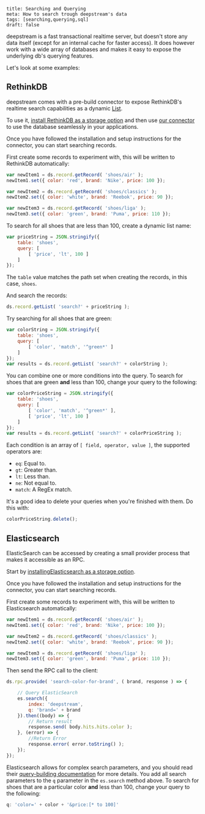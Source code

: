 ```
title: Searching and Querying
meta: How to search trough deepstream's data
tags: [searching,querying,sql]
draft: false
```

deepstream is a fast transactional realtime server, but doesn't store any data itself (except for an internal cache for faster access). It does however work with a wide array of databases and makes it easy to expose the underlying db's querying features.

Let's look at some examples:

## RethinkDB
deepstream comes with a pre-build connector to expose RethinkDB's realtime search capabilities as a dynamic [List](TODO). 

To use it, [install RethinkDB as a storage option](TODO) and then use [our connector](https://github.com/deepstreamIO/deepstream.io-provider-search-rethinkdb) to use the database seamlessly in your applications.

Once you have followed the installation and setup instructions for the connector, you can start searching records.

First create some records to experiment with, this will be written to RethinkDB automatically:

```javascript
var newItem1 = ds.record.getRecord( 'shoes/air' );
newItem1.set({ color: 'red', brand: 'Nike', price: 100 });

var newItem2 = ds.record.getRecord( 'shoes/classics' );
newItem2.set({ color: 'white', brand: 'Reebok', price: 90 });

var newItem3 = ds.record.getRecord( 'shoes/liga' );
newItem3.set({ color: 'green', brand: 'Puma', price: 110 });
```

To search for all shoes that are less than 100, create a dynamic list name:

```javascript
var priceString = JSON.stringify({
    table: 'shoes',
    query: [
        [ 'price', 'lt', 100 ]
    ]
});
```

The `table` value matches the path set when creating the records, in this case, `shoes`.

And search the records:

```javascript
ds.record.getList( 'search?' + priceString );
```

Try searching for all shoes that are green:

```javascript
var colorString = JSON.stringify({
    table: 'shoes',
    query: [
        [ 'color', 'match', '^green*' ]
    ]
});
var results = ds.record.getList( 'search?' + colorString );
```

You can combine one or more conditions into the query. To search for shoes that are green **and** less than 100, change your query to the following:

```javascript
var colorPriceString = JSON.stringify({
    table: 'shoes',
    query: [
        [ 'color', 'match', '^green*' ],
        [ 'price', 'lt', 100 ]
    ]
});
var results = ds.record.getList( 'search?' + colorPriceString );
```

Each condition is an array of `[ field, operator, value ]`, the supported operators are:

- `eq`: Equal to.
- `gt`: Greater than.
- `lt`: Less than.
- `ne`: Not equal to.
- `match`: A RegEx match.

It's a good idea to delete your queries when you're finished with them. Do this with:

```javascript
colorPriceString.delete();
```

## Elasticsearch

ElasticSearch can be accessed by creating a small provider process that makes it accessible as an RPC.

Start by [installingElasticsearch as a storage option](TODO).

Once you have followed the installation and setup instructions for the connector, you can start searching records.

First create some records to experiment with, this will be written to Elasticsearch automatically:

```javascript
var newItem1 = ds.record.getRecord( 'shoes/air' );
newItem1.set({ color: 'red', brand: 'Nike', price: 100 });

var newItem2 = ds.record.getRecord( 'shoes/classics' );
newItem2.set({ color: 'white', brand: 'Reebok', price: 90 });

var newItem3 = ds.record.getRecord( 'shoes/liga' );
newItem3.set({ color: 'green', brand: 'Puma', price: 110 });
```

Then send the RPC call to the client:

```javascript
ds.rpc.provide( 'search-color-for-brand', ( brand, response ) => {

    // Query ElasticSearch
    es.search({
        index: 'deepstream',
        q: 'brand=' + brand
    }).then((body) => {
        // Return result
        response.send( body.hits.hits.color );
    }, (error) => {
        //Return Error
        response.error( error.toString() );
    });
});
```

Elasticsearch allows for complex search parameters, and you should read their [query-building documentation](https://www.elastic.co/guide/en/elasticsearch/reference/current/query-dsl-query-string-query.html) for more details. You add all search parameters to the `q` parameter in the `es.search` method above. To search for shoes that are a particular color **and** less than 100, change your query to the following:

```javascript
q: 'color=' + color + '&price:[* to 100]'
```
